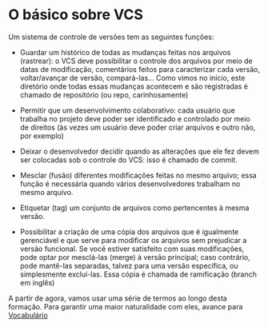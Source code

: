 # O básico sobre VCS

Um sistema de controle de versões tem as seguintes funções:

 - Guardar um histórico de todas as mudanças feitas nos arquivos (rastrear): o VCS deve possibilitar o controle dos arquivos por meio de datas de modificação, comentários feitos para caracterizar cada versão, voltar/avançar de versão, compará-las... Como vimos no início, este diretório onde todas essas mudanças acontecem e são registradas é chamado de repositório (ou repo, carinhosamente)

 - Permitir que um desenvolvimento colaborativo: cada usuário que trabalha no projeto deve poder ser identificado e controlado por meio de direitos (às vezes um usuário deve poder criar arquivos e outro não, por exemplo)

 - Deixar o desenvolvedor decidir quando as alterações que ele fez devem ser colocadas sob o controle do VCS: isso é chamado de commit.

 - Mesclar (fusão) diferentes modificações feitas no mesmo arquivo; essa função é necessária quando vários desenvolvedores trabalham no mesmo arquivo.

 - Etiquetar (tag) um conjunto de arquivos como pertencentes à mesma versão.

 - Possibilitar a criação de uma cópia dos arquivos que é igualmente gerenciável e que serve para modificar os arquivos sem prejudicar a versão funcional. Se você estiver satisfeito com suas modificações, pode optar por mesclá-las (merge) à versão principal; caso contrário, pode mantê-las separadas, talvez para uma versão específica, ou simplesmente excluí-las. Essa cópia é chamada de ramificação (branch em inglês)

A partir de agora, vamos usar uma série de termos ao longo desta formação. Para garantir uma maior naturalidade com eles, avance para [Vocabulário](./top2_voca.md)